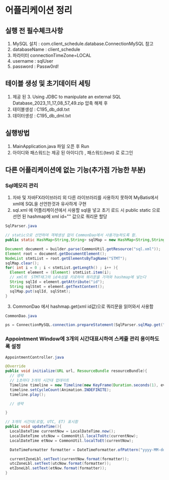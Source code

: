# 어플리케이션 정리
## 실행 전 필수체크사항
1. MySQL 설치 : com.client_schedule.database.ConnectionMySQL 참고
2. databaseName : client_schedule
3. 파라미터 connectionTimeZone=LOCAL
4. username : sqlUser
5. password : Passw0rd!

## 테이블 생성 및 초기데이터 세팅
1. 제공 된 3. Using JDBC to manipulate an external SQL Database_2023_11_17_08_57_49.zip 압축 해제 후
2. 테이블생성 : C195_db_ddl.txt
3. 데이터생성 : C195_db_dml.txt

## 실행방법
1. MainApplication.java 파일 오픈 후 Run
2. 아이디와 패스워드는 제공 된 아이디(1) , 패스워드(test) 로 로그인

## 다른 어플리케이션에 없는 기능(추가점 가능한 부분)
### Sql메모리 관리
1. 자바 및 자바FX라이브러리 외 다른 라이브러리를 사용하지 못하여 MyBatis에서 xml에 SQL을 선언한것과 유사하게 구현
2. sql.xml 에 어플리케이션에서 사용할 sql을 넣고 초기 로드 시 public static 으로 선언 된 hashmap에 xml id="" 값으로 쿼리문 할당
   
```java
SqlParser.java

// static으로 선언하여 객체생성 없이 CommonDao에서 사용가능하도록 함.
public static HashMap<String,String> sqlMap = new HashMap<String,String>();

Document document = builder.parse(CommonUtil.getResource("sql.xml"));
Element root = document.getDocumentElement();
NodeList stmtList = root.getElementsByTagName("STMT");
sqlMap.clear();
for( int i = 0 ; i < stmtList.getLength() ; i++ ){
  Element element = (Element) stmtList.item(i);
  // xml의  STMT태그의 id속성을 키로하여 쿼리문을 가져와 hashmap에 넣는다
  String sqlId = element.getAttribute("id");
  String sqlStmt = element.getTextContent();
  sqlMap.put(sqlId, sqlStmt);
}
```
3. CommonDao 에서 hashmap.get(xml id값)으로 쿼리문을 읽어와서 사용함

```java
CommonDao.java

ps = ConnectionMySQL.connection.prepareStatement(SqlParser.sqlMap.get("selectCustomerById"));

```

### Appointment Window에 3개의 시간대표시하여 스케쥴 관리 용이하도록 설정
```java
AppointmentController.java

@Override
public void initialize(URL url, ResourceBundle resourceBundle){
  // 생략
  // 1초마다 3개의 시간대 업데이트
  Timeline timeline = new Timeline(new KeyFrame(Duration.seconds(1), event -> updateTime()));
  timeline.setCycleCount(Animation.INDEFINITE);
  timeline.play();

  // 생략

}

// 3개의 시간대(로컬, UTC, ET) 표시함
public void updateTime(){
  LocalDateTime currentNow = LocalDateTime.now();
  LocalDateTime utcNow = CommonUtil.localToUtc(currentNow);
  LocalDateTime etNow = CommonUtil.localToEt(currentNow);

  DateTimeFormatter formatter = DateTimeFormatter.ofPattern("yyyy-MM-dd HH:mm:ss");

  currentZoneLbl.setText(currentNow.format(formatter));
  utcZoneLbl.setText(utcNow.format(formatter));
  etZoneLbl.setText(etNow.format(formatter));
}

```
   
